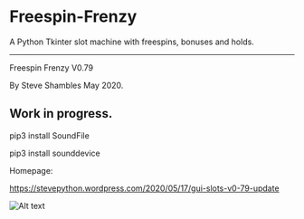 # Freespin-Frenzy
A Python Tkinter slot machine with freespins, bonuses and holds.

---------------------------
Freespin Frenzy V0.79

By Steve Shambles May 2020.

Work in progress.
---------------------------
pip3 install SoundFile

pip3 install sounddevice

Homepage:

https://stevepython.wordpress.com/2020/05/17/gui-slots-v0-79-update

![Alt text](https://stevepython.files.wordpress.com/2020/05/jacks-win.png "Optional title")
